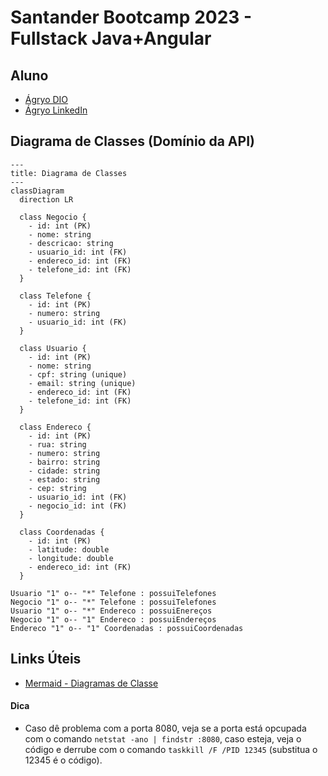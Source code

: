 # Santander Bootcamp 2023 - Fullstack Java+Angular

## Aluno
- [Ágryo DIO](https://www.dio.me/users/agryo)
- [Ágryo LinkedIn](https://www.linkedin.com/in/agryo/)


## Diagrama de Classes (Domínio da API)
```mermaid
---
title: Diagrama de Classes
---
classDiagram
  direction LR

  class Negocio {
    - id: int (PK)
    - nome: string
    - descricao: string
    - usuario_id: int (FK)
    - endereco_id: int (FK)
    - telefone_id: int (FK)
  }

  class Telefone {
    - id: int (PK)
    - numero: string
    - usuario_id: int (FK)
  }

  class Usuario {
    - id: int (PK)
    - nome: string
    - cpf: string (unique)
    - email: string (unique)
    - endereco_id: int (FK)
    - telefone_id: int (FK)
  }

  class Endereco {
    - id: int (PK)
    - rua: string
    - numero: string
    - bairro: string
    - cidade: string
    - estado: string
    - cep: string
    - usuario_id: int (FK)
    - negocio_id: int (FK)
  }

  class Coordenadas {
    - id: int (PK)
    - latitude: double
    - longitude: double
    - endereco_id: int (FK)
  }

Usuario "1" o-- "*" Telefone : possuiTelefones
Negocio "1" o-- "*" Telefone : possuiTelefones
Usuario "1" o-- "*" Endereco : possuiEnereços
Negocio "1" o-- "1" Endereco : possuiEndereços
Endereco "1" o-- "1" Coordenadas : possuiCoordenadas
```
## Links Úteis
- [Mermaid - Diagramas de Classe](https://mermaid.js.org/)

#### Dica
- Caso dê problema com a porta 8080, veja se a porta está opcupada com o comando `netstat -ano | findstr :8080`, caso esteja, veja o código e derrube com o comando `taskkill /F /PID 12345` (substitua o 12345 é o código).